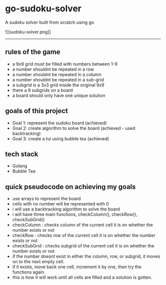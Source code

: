 # go-sudoku-solver

A sudoku solver built from scratch using go

![[sudoku-solver.png]]

---

## rules of the game

- a 9x9 grid must be filled with numbers between 1-9
- a number shouldnt be repeated in a row
- a number shouldnt be repeated in a column
- a number shouldnt be repeated in a sub-grid
- a subgrid is a 3x3 grid inside the original 9x9
- there a 9 subgrids on a board
- a board should only have one unique solution

## goals of this project

- Goal 1: represent the sudoku board (achieved)
- Goal 2: create algorithm to solve the board (achieved - used backtracking)
- Goal 3: create a tui using bubble tea (achieved)

## tech stack

- Golang
- Bubble Tea

## quick pseudocode on achieving my goals

- use arrays to represent the board
- cells with no number will be represented with 0
- i will use a backtracking algorithm to solve the board
- i will have three main functions, checkColumn(), checkRow(), checkSubGrid()
- checkColumn : checks column of the current cell it is on whether the number exists or not
- checkRow : checks row of the current cell it is on whether the number exists or not
- checkSubGrid : checks subgrid of the current cell it is on whether the number exists or not
- if the number doesnt exist in either the column, row, or subgrid, it moves on to the next empty cell.
- if it exists, move back one cell, increment it by one, then try the functions again.
- this is how it will work until all cells are filled and a solution is gotten.
